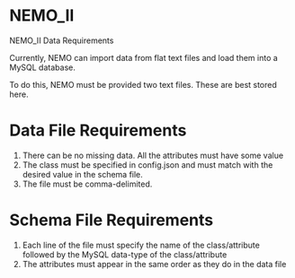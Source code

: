 # NEMO_II
NEMO_II Data Requirements

Currently, NEMO can import data from flat text files and load them into a MySQL database.

To do this, NEMO must be provided two text files. These are best stored here.


# Data File Requirements
1) There can be no missing data. All the attributes must have some value
2) The class must be specified in config.json and must match with the desired value in the schema file.
3) The file must be comma-delimited. 

# Schema File Requirements
1) Each line of the file must specify the name of the class/attribute followed by the MySQL data-type of the class/attribute
2) The attributes must appear in the same order as they do in the data file
